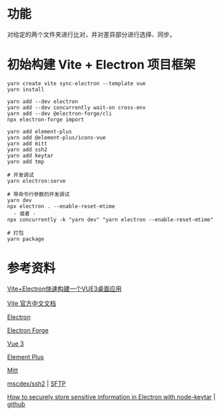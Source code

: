 # 功能

对给定的两个文件夹进行比对，并对差异部分进行选择、同步。

# 初始构建 Vite + Electron 项目框架

```
yarn create vite sync-electron --template vue
yarn install

yarn add --dev electron
yarn add --dev concurrently wait-on cross-env
yarn add --dev @electron-forge/cli
npx electron-forge import

yarn add element-plus
yarn add @element-plus/icons-vue
yarn add mitt
yarn add ssh2
yarn add keytar
yarn add tmp

# 开发调试
yarn electron:serve

# 带命令行参数的开发调试
yarn dev
npx electron . --enable-reset-mtime
  - 或者 -
npx concurrently -k "yarn dev" "yarn electron --enable-reset-mtime"

# 打包
yarn package
```

# 参考资料

[Vite+Electron快速构建一个VUE3桌面应用](https://github.com/Kuari/Blog/issues/52)

[Vite 官方中文文档](https://cn.vitejs.dev/guide/)

[Electron](https://www.electronjs.org/zh/docs/latest/tutorial/quick-start)

[Electron Forge](https://www.electronforge.io/)

[Vue 3](https://v3.cn.vuejs.org/guide/introduction.html)

[Element Plus](https://element-plus.gitee.io/zh-CN/component/button.html)

[Mitt](https://github.com/developit/mitt)

[mscdex/ssh2](https://github.com/mscdex/ssh2)
	| [SFTP](https://github.com/mscdex/ssh2/blob/master/SFTP.md)

[How to securely store sensitive information in Electron with node-keytar](https://cameronnokes.com/blog/how-to-securely-store-sensitive-information-in-electron-with-node-keytar/)
	| [github](https://github.com/atom/node-keytar)
